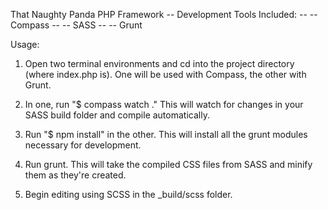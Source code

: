 
That Naughty Panda PHP Framework
-- Development Tools Included:
--	--	Compass
--	--	SASS
--	--	Grunt

Usage:

1) Open two terminal environments and cd into the project directory (where index.php is). One will be used with Compass, the other with Grunt.

2) In one, run "$ compass watch ." This will watch for changes in your SASS build folder and compile automatically.

3) Run "$ npm install" in the other. This will install all the grunt modules necessary for development.

4) Run grunt. This will take the compiled CSS files from SASS and minify them as they're created.

5) Begin editing using SCSS in the _build/scss folder.